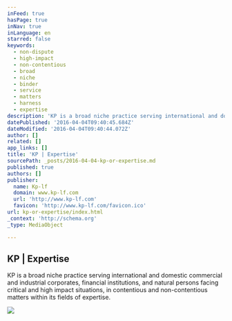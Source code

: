 ```yaml
---
inFeed: true
hasPage: true
inNav: true
inLanguage: en
starred: false
keywords:
  - non-dispute
  - high-impact
  - non-contentious
  - broad
  - niche
  - binder
  - service
  - matters
  - harness
  - expertise
description: 'KP is a broad niche practice serving international and domestic commercial and industrial corporates, financial institutions, and natural persons facing critical and high impact situations, in contentious and non-contentious matters within its fields of expertise.'
datePublished: '2016-04-04T09:40:45.684Z'
dateModified: '2016-04-04T09:40:44.072Z'
author: []
related: []
app_links: []
title: 'KP | Expertise'
sourcePath: _posts/2016-04-04-kp-or-expertise.md
published: true
authors: []
publisher:
  name: Kp-lf
  domain: www.kp-lf.com
  url: 'http://www.kp-lf.com'
  favicon: 'http://www.kp-lf.com/favicon.ico'
url: kp-or-expertise/index.html
_context: 'http://schema.org'
_type: MediaObject

---
```

<article style=""><h1>KP | Expertise</h1><p>KP is a broad niche practice serving international and domestic commercial and industrial corporates, financial institutions, and natural persons facing critical and high impact situations, in contentious and non-contentious matters within its fields of expertise.</p><img src="http://www.kp-lf.com/images/logo.jpg" /></article>